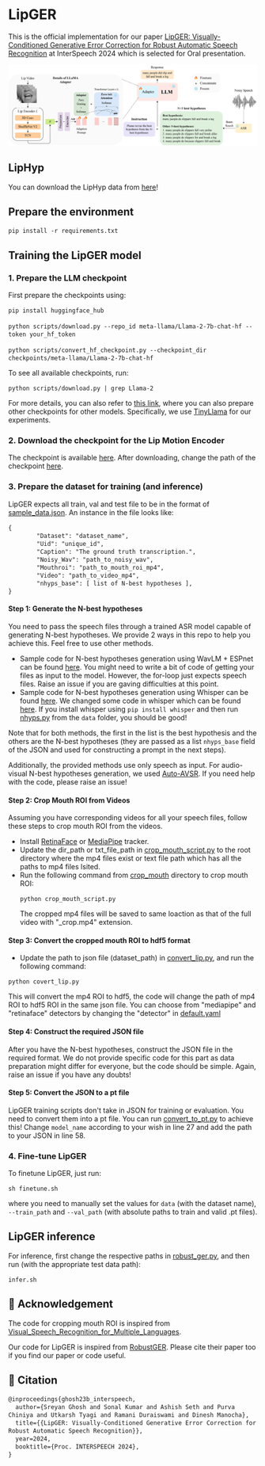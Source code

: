 # LipGER
This is the official implementation for our paper [LipGER: Visually-Conditioned Generative Error Correction for Robust Automatic Speech Recognition](https://arxiv.org/abs/2406.04432) at InterSpeech 2024 which is selected for Oral presentation.

![Proposed Methodology](./assets/lip.jpg)

## LipHyp

You can download the LipHyp data from [here](https://drive.google.com/drive/folders/1ThZcxG5yq_1SfvtnclM3_0trfTUP6W98?usp=sharing)!

## Prepare the environment  

```
pip install -r requirements.txt
```

## Training the LipGER model  

### 1. Prepare the LLM checkpoint  

First prepare the checkpoints using:

```shell
pip install huggingface_hub

python scripts/download.py --repo_id meta-llama/Llama-2-7b-chat-hf --token your_hf_token

python scripts/convert_hf_checkpoint.py --checkpoint_dir checkpoints/meta-llama/Llama-2-7b-chat-hf
```

To see all available checkpoints, run:

```shell
python scripts/download.py | grep Llama-2
```

For more details, you can also refer to [this link](https://github.com/YUCHEN005/RobustGER/tree/master/tutorials), where you can also prepare other checkpoints for other models. Specifically, we use [TinyLlama](https://github.com/jzhang38/TinyLlama) for our experiments.  

### 2. Download the checkpoint for the Lip Motion Encoder  

The checkpoint is available [here](https://drive.google.com/file/d/1RqGd_13BeX1ybD1UPJIu8eDsilCsrAF9/view?usp=sharing). After downloading, change the path of the checkpoint [here](https://github.com/Sreyan88/LipGER/blob/main/lipger/lipger.py#L246).

### 3. Prepare the dataset for training (and inference)  
LipGER expects all train, val and test file to be in the format of [sample_data.json](./data/sample_data.json). An instance in the file looks like:

```
{
        "Dataset": "dataset_name",
        "Uid": "unique_id",
        "Caption": "The ground truth transcription.",
        "Noisy_Wav": "path_to_noisy_wav",
        "Mouthroi": "path_to_mouth_roi_mp4",
        "Video": "path_to_video_mp4",
        "nhyps_base": [ list of N-best hypotheses ],
}
```

#### Step 1: Generate the N-best hypotheses  
You need to pass the speech files through a trained ASR model capable of generating N-best hypotheses. We provide 2 ways in this repo to help you achieve this. Feel free to use other methods.
- Sample code for N-best hypotheses generation using WavLM + ESPnet can be found [here](./data/wavlm). You might need to write a bit of code of getting your files as input to the model. However, the for-loop just expects speech files. Raise an issue if you are gaving difficulties at this point.
- Sample code for N-best hypotheses generation using Whisper can be found [here](./data/nhyps.py). We changed some code in whisper which can be found [here](./data/whisper). If you install whisper using `pip install whisper` and then run [nhyps.py](./data/nhyps.py) from the `data` folder, you should be good!  

Note that for both methods, the first in the list is the best hypothesis and the others are the N-best hypotheses (they are passed as a list `nhyps_base` field of the JSON and used for constructing a prompt in the next steps).  

Additionally, the provided methods use only speech as input. For audio-visual N-best hypotheses generation, we used [Auto-AVSR](https://github.com/mpc001/auto_avsr). If you need help with the code, please raise an issue!  

#### Step 2: Crop Mouth ROI from Videos  

Assuming you have corresponding videos for all your speech files, follow these steps to crop mouth ROI from the videos.

- Install [RetinaFace](./crop_mouth) or [MediaPipe](https://pypi.org/project/mediapipe/) tracker.
- Update the dir_path or txt_file_path in [crop_mouth_script.py](./crop_mouth/crop_mouth_script.py) to the root directory where the mp4 files exist or text file path which has all the paths to mp4 files lsited.
- Run the following command from [crop_mouth](./crop_mouth) directory to crop mouth ROI:
  ```
  python crop_mouth_script.py
  ```
  The cropped mp4 files will be saved to same loaction as that of the full video with "_crop.mp4" extension.
#### Step 3: Convert the cropped mouth ROI to hdf5 format
- Update the path to json file (dataset_path) in [convert_lip.py](./crop_mouth/convert_lip.py), and run the following command:
```
python covert_lip.py
```
This will convert the mp4 ROI to hdf5, the code will change the path of mp4 ROI to hdf5 ROI in the same json file. 
You can choose from "mediapipe" and "retinaface" detectors by changing the "detector" in [default.yaml](./crop_mouth/default.yaml)

#### Step 4: Construct the required JSON file  

After you have the N-best hypotheses, construct the JSON file in the required format. We do not provide specific code for this part as data preparation might differ for everyone, but the code should be simple. Again, raise an issue if you have any doubts!

#### Step 5: Convert the JSON to a pt file

LipGER training scripts don't take in JSON for training or evaluation. You need to convert them into a pt file. You can run [convert_to_pt.py](./data/convert_to_pt.py) to achieve this! Change `model_name` according to your wish in line 27 and add the path to your JSON in line 58.  

### 4. Fine-tune LipGER  

To finetune LipGER, just run:

```
sh finetune.sh
```
where you need to manually set the values for `data` (with the dataset name), `--train_path` and `--val_path` (with absolute paths to train and valid .pt files).

## LipGER inference  

For inference, first change the respective paths in [robust_ger.py](./inference/robust_ger.py), and then run (with the appropriate test data path):  

```
infer.sh
```

## 🌻 Acknowledgement  
The code for cropping mouth ROI is inspired from [Visual_Speech_Recognition_for_Multiple_Languages](https://github.com/mpc001/Visual_Speech_Recognition_for_Multiple_Languages).

Our code for LipGER is inspired from [RobustGER](https://github.com/YUCHEN005/RobustGER/tree/master). Please cite their paper too if you find our paper or code useful.  

## 🔏 Citation    

```
@inproceedings{ghosh23b_interspeech,
  author={Sreyan Ghosh and Sonal Kumar and Ashish Seth and Purva Chiniya and Utkarsh Tyagi and Ramani Duraiswami and Dinesh Manocha},
  title={{LipGER: Visually-Conditioned Generative Error Correction for Robust Automatic Speech Recognition}},
  year=2024,
  booktitle={Proc. INTERSPEECH 2024},
}
```
